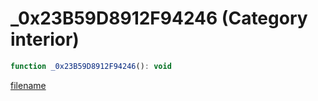 # _0x23B59D8912F94246 (Category interior)

```js
function _0x23B59D8912F94246(): void
```

[filename](_0x23B59D8912F94246_m.md ':include')